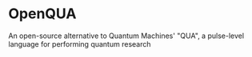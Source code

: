 # OpenQUA

An open-source alternative to Quantum Machines' "QUA", a pulse-level language for performing quantum research
